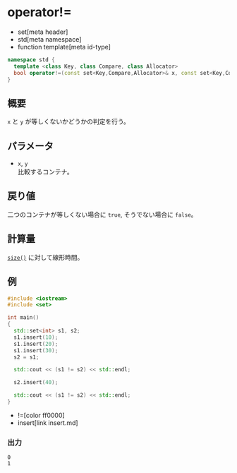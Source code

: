 # operator!=
* set[meta header]
* std[meta namespace]
* function template[meta id-type]

```cpp
namespace std {
  template <class Key, class Compare, class Allocator>
  bool operator!=(const set<Key,Compare,Allocator>& x, const set<Key,Compare,Allocator>& y);
}
```

## 概要
`x` と `y` が等しくないかどうかの判定を行う。


## パラメータ
- `x`, `y`<br/>
比較するコンテナ。


## 戻り値
二つのコンテナが等しくない場合に `true`, そうでない場合に `false`。


## 計算量
[`size()`](size.md) に対して線形時間。


## 例
```cpp example
#include <iostream>
#include <set>

int main()
{
  std::set<int> s1, s2;
  s1.insert(10);
  s1.insert(20);
  s1.insert(30);
  s2 = s1;

  std::cout << (s1 != s2) << std::endl;

  s2.insert(40);

  std::cout << (s1 != s2) << std::endl;
}
```
* !=[color ff0000]
* insert[link insert.md]

### 出力
```
0
1
```
